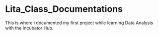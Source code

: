 # Lita_Class_Documentations
This is where i documented my first project while learning Data Analysis with the Incubator Hub.
